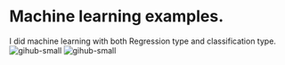 # Machine learning examples.
I did machine learning with both Regression type and classification type.
![gihub-small](https://user-images.githubusercontent.com/71956457/108328323-6c2a9680-7207-11eb-9449-1026aa6481d8.jpg)
![gihub-small](https://user-images.githubusercontent.com/71956457/108328387-806e9380-7207-11eb-8dd1-94053428f1cd.jpg)
